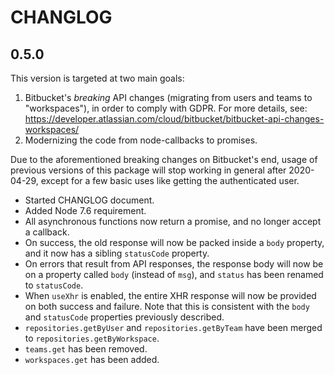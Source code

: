 # CHANGLOG


## 0.5.0

This version is targeted at two main goals:
1. Bitbucket's _breaking_ API changes (migrating from users and teams to "workspaces"), in order to comply with GDPR. For more details, see: https://developer.atlassian.com/cloud/bitbucket/bitbucket-api-changes-workspaces/
2. Modernizing the code from node-callbacks to promises.

Due to the aforementioned breaking changes on Bitbucket's end, usage of previous versions of this package will stop working in general after 2020-04-29, except for a few basic uses like getting the authenticated user.

 - Started CHANGLOG document.
 - Added Node 7.6 requirement.
 - All asynchronous functions now return a promise, and no longer accept a callback.
 - On success, the old response will now be packed inside a `body` property, and it now has a sibling `statusCode` property.
 - On errors that result from API responses, the response body will now be on a property called `body` (instead of `msg`), and `status` has been renamed to `statusCode`.
 - When `useXhr` is enabled, the entire XHR response will now be provided on both success and failure. Note that this is consistent with the `body` and `statusCode` properties previously described.
 - `repositories.getByUser` and `repositories.getByTeam` have been merged to `repositories.getByWorkspace`.
 - `teams.get` has been removed.
 - `workspaces.get` has been added.
